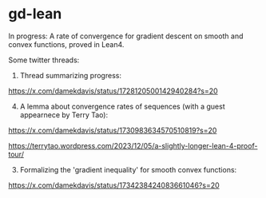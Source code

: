 # gd-lean

In progress: A rate of convergence for gradient descent on smooth and convex functions, proved in Lean4. 

Some twitter threads: 
1. Thread summarizing progress:

https://x.com/damekdavis/status/1728120500142940284?s=20

4. A lemma about convergence rates of sequences (with a guest appearnece by Terry Tao):

https://x.com/damekdavis/status/1730983634570510819?s=20

https://terrytao.wordpress.com/2023/12/05/a-slightly-longer-lean-4-proof-tour/

3. Formalizing the 'gradient inequality' for smooth convex functions:

https://x.com/damekdavis/status/1734238424083661046?s=20
